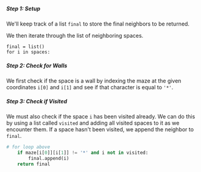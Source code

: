 <!--title={Final Neighbor List Code}-->

<!--concepts={if_stmts.mdx,for_loops.mdx}-->

<!--badges={Python:15,CreativeThinker:15}-->

##### Step 1: Setup

We'll keep track of a list `final` to store the final neighbors to be returned. 

We then iterate through the list of neighboring spaces. 

```
final = list()
for i in spaces: 
```

##### Step 2: Check for Walls

We first check if the space is a wall by indexing the maze at the given coordinates `i[0]` and `i[1]` and see if that character is equal to `'*'`. 

##### Step 3: Check if Visited

We must also check if the space `i` has been visited already. We can do this by using a list called `visited` and adding all visited spaces to it as we encounter them. If a space hasn't been visited, we append the neighbor to `final`.

```python
# for loop above
    if maze[i[0]][i[1]] != '*' and i not in visited:     
        final.append(i)
    return final
```